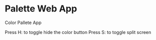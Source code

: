 # Palette Web App
Color Pallete App

Press H: to toggle hide the color button
Press S: to toggle split screen
